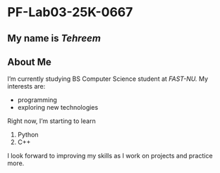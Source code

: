 # PF-Lab03-25K-0667
## **My name is _Tehreem_**
## About Me
I’m currently studying BS Computer Science student at _FAST-NU._ My interests are:
- programming
- exploring new technologies

Right now, I’m starting to learn
1. Python
2. C++

I look forward to improving my skills as I work on projects and practice more.
